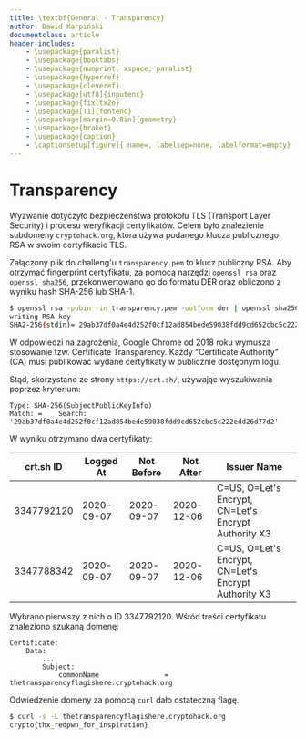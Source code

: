 ```yaml
---
title: \textbf{General - Transparency}
author: Dawid Karpiński
documentclass: article
header-includes:
    - \usepackage{paralist}
    - \usepackage{booktabs}
    - \usepackage{numprint, xspace, paralist}
    - \usepackage{hyperref}
    - \usepackage{cleveref}
    - \usepackage[utf8]{inputenc}
    - \usepackage{fixltx2e}
    - \usepackage[T1]{fontenc}
    - \usepackage[margin=0.8in]{geometry}
    - \usepackage{braket}
    - \usepackage{caption}
    - \captionsetup[figure]{ name=, labelsep=none, labelformat=empty}
---
```



# Transparency

Wyzwanie dotyczyło bezpieczeństwa protokołu TLS (Transport Layer Security) i procesu weryfikacji certyfikatów. Celem było znalezienie subdomeny `cryptohack.org`, która używa podanego klucza publicznego RSA w swoim certyfikacie TLS.

Załączony plik do challeng'u `transparency.pem` to klucz publiczny RSA. Aby otrzymać fingerprint certyfikatu, za pomocą narzędzi `openssl rsa` oraz `openssl sha256`, przekonwertowano go do formatu DER oraz obliczono z wyniku hash SHA-256 lub SHA-1.

```bash
$ openssl rsa -pubin -in transparency.pem -outform der | openssl sha256
writing RSA key
SHA2-256(stdin)= 29ab37df0a4e4d252f0cf12ad854bede59038fdd9cd652cbc5c222edd26d77d2
```

W odpowiedzi na zagrożenia, Google Chrome od 2018 roku wymusza stosowanie tzw. Certificate Transparency. Każdy "Certificate Authority" (CA) musi publikować wydane certyfikaty w publicznie dostępnym logu.

Stąd, skorzystano ze strony `https://crt.sh/`, używając wyszukiwania poprzez kryterium:

```
Type: SHA-256(SubjectPublicKeyInfo)
Match: =    Search: '29ab37df0a4e4d252f0cf12ad854bede59038fdd9cd652cbc5c222edd26d77d2'
```

W wyniku otrzymano dwa certyfikaty:

| crt.sh ID     | Logged At      | Not Before     | Not After     |       Issuer Name                            |
|-----------------------------|-------------------------------------------|--------------------|-------------------|------------------------------------------------------|
| 3347792120                  | 2020-09-07                                | 2020-09-07         | 2020-12-06        | C=US, O=Let's Encrypt, CN=Let's Encrypt Authority X3 |
| 3347788342                  | 2020-09-07                                | 2020-09-07         | 2020-12-06        | C=US, O=Let's Encrypt, CN=Let's Encrypt Authority X3 |

Wybrano pierwszy z nich o ID 3347792120. Wśród treści certyfikatu znaleziono szukaną domenę:

```
Certificate:
    Data:
        ...
        Subject:
            commonName                = thetransparencyflagishere.cryptohack.org
```

Odwiedzenie domeny za pomocą `curl` dało ostateczną flagę.

```bash
$ curl -s -L thetransparencyflagishere.cryptohack.org
crypto{thx_redpwn_for_inspiration}
```

